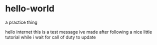 # hello-world
a practice thing

hello internet this is a test message ive made after following a nice little tutorial while i wait for call of duty to update
